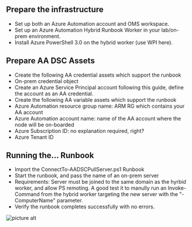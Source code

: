 ## Prepare the infrastructure ##
 * Set up both an Azure Automation account and OMS workspace.
 * Set up an Azure Automation Hybrid Runbook Worker in your lab/on-prem environment.
  * Install Azure PowerShell 3.0 on the hybrid worker (use WPI here). 

## Prepare AA DSC Assets ##
* Create the following AA credential assets which support the runbook
 * On-prem credential object
 * Create an Azure Service Principal account following this guide, define the account as an AA credential. 
* Create the following AA variable assets which support the runbook
 * Azure Automation resource group name: ARM RG which contains your AA account
 * Azure Automation account name: name of the AA account where the node will be on-boarded
 * Azure Subscription ID: no explanation required, right?
 * Azure Tenant ID

## Running the... Runbook ##
* Import the ConnectTo-AADSCPullServer.ps1 Runbook
* Start the runbook, and pass the name of an on-prem server
 * Requirements: Server must be joined to the same domain as the hyrbid worker, and allow PS remoting. A good test it to manully run an Invoke-Command from the hybrid worker targeting the new server with the "-ComputerName" parameter. 
* Verify the runbook completes successfully with no errors. 


![picture alt](https://mcautomationgitresources.blob.core.windows.net/images/ConnectTo-AADSCPullServer-JobSuccess.jpg "Runbook Success")